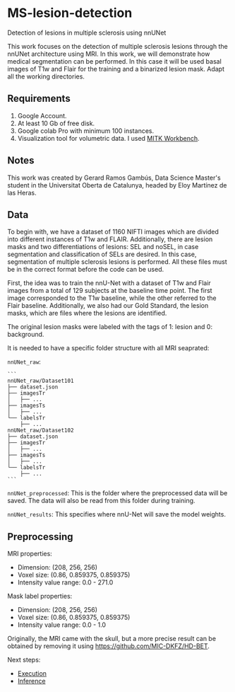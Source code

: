 # MS-lesion-detection
Detection of lesions in multiple sclerosis using nnUNet

This work focuses on the detection of multiple sclerosis lesions through the nnUNet architecture using MRI. In this work, we will demonstrate how medical segmentation can be performed.
In this case it will be used basal images of T1w and Flair for the training and a binarized lesion mask.
Adapt all the working directories.

## Requirements
1. Google Account.
2. At least 10 Gb of free disk.
3. Google colab Pro with minimum 100 instances.
4. Visualization tool for volumetric data. I used [MITK Workbench](https://docs.mitk.org/nightly/MITKWorkbenchManualPage.html).

## Notes
This work was created by Gerard Ramos Gambús, Data Science Master's student in the Universitat Oberta de Catalunya, headed by Eloy Martínez de las Heras.

## Data
To begin with, we have a dataset of 1160 NIFTI images which are divided into different instances of T1w and FLAIR. Additionally, there are lesion masks and two differentiations of lesions: SEL and noSEL, in case segmentation and classification of SELs are desired. In this case, segmentation of multiple sclerosis lesions is performed.
All these files must be in the correct format before the code can be used.

First, the idea was to train the nnU-Net with a dataset of T1w and Flair images from a total of 129 subjects at the baseline time point. The first image corresponded to the T1w baseline, while the other referred to the Flair baseline.
Additionally, we also had our Gold Standard, the lesion masks, which are files where the lesions are identified.

The original lesion masks were labeled with the tags of 1: lesion and 0: background.

It is needed to have a specific folder structure with all MRI seaprated:

`nnUNet_raw`:

    ```
    nnUNet_raw/Dataset101
    ├── dataset.json
    ├── imagesTr
    │   ├── ...
    ├── imagesTs
    │   ├── ...
    └── labelsTr
        ├── ...
    nnUNet_raw/Dataset102
    ├── dataset.json    
    ├── imagesTr    
    │   ├── ...    
    ├── imagesTs    
    │   ├── ...    
    └── labelsTr    
        ├── ...        
    ```
`nnUNet_preprocessed`: This is the folder where the preprocessed data will be saved. The data will also be read from this folder during training.

`nnUNet_results`: This specifies where nnU-Net will save the model weights.


## Preprocessing
MRI properties:
- Dimension: (208, 256, 256)
- Voxel size: (0.86, 0.859375, 0.859375)
- Intensity value range: 0.0 - 271.0

Mask label properties:
- Dimension: (208, 256, 256)
- Voxel size: (0.86, 0.859375, 0.859375)
- Intensity value range: 0.0 - 1.0

Originally, the MRI came with the skull, but a more precise result can be obtained by removing it using https://github.com/MIC-DKFZ/HD-BET.

Next steps:
- [Execution](documentation/execution.md)
- [Inference](documentation/inference.md)


